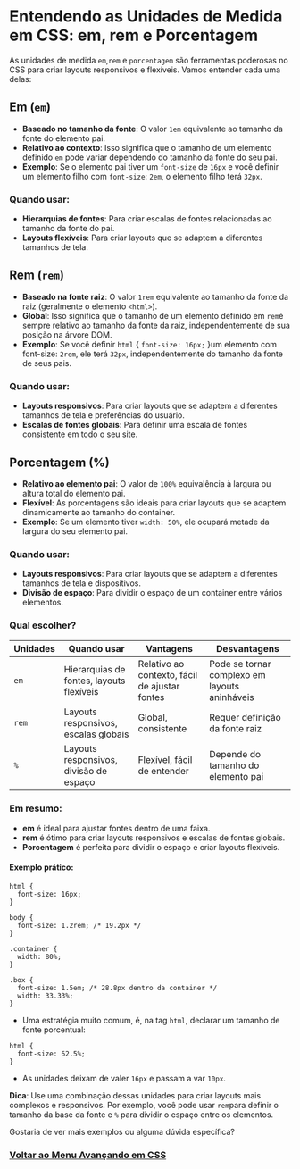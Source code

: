 # Entendendo as Unidades de Medida em CSS: em, rem e Porcentagem

As unidades de medida `em`,`rem` e `porcentagem` são ferramentas poderosas no CSS para criar layouts responsivos e flexíveis. Vamos entender cada uma delas: 

## Em (`em`)

- **Baseado no tamanho da fonte**: O valor `1em` equivalente ao tamanho da fonte do elemento pai.
- **Relativo ao contexto**: Isso significa que o tamanho de um elemento definido `em` pode variar dependendo do tamanho da fonte do seu pai.
- **Exemplo**: Se o elemento pai tiver um `font-size` de `16px` e você definir um elemento filho com `font-size`: `2em`, o elemento filho terá `32px`.

### Quando usar:

- **Hierarquias de fontes**: Para criar escalas de fontes relacionadas ao tamanho da fonte do pai.
- **Layouts flexíveis**: Para criar layouts que se adaptem a diferentes tamanhos de tela.

## Rem (`rem`)

- **Baseado na fonte raiz**: O valor `1rem` equivalente ao tamanho da fonte da raiz (geralmente o elemento `<html>`).
- **Global**: Isso significa que o tamanho de um elemento definido em `rem`é sempre relativo ao tamanho da fonte da raiz, independentemente de sua posição na árvore DOM.
- **Exemplo**: Se você definir `html` { `font-size: 16px;` }um elemento com font-size: `2rem`, ele terá `32px`, independentemente do tamanho da fonte de seus pais.

### Quando usar:

- **Layouts responsivos**: Para criar layouts que se adaptem a diferentes tamanhos de tela e preferências do usuário.
- **Escalas de fontes globais**: Para definir uma escala de fontes consistente em todo o seu site.

## Porcentagem (%)

- **Relativo ao elemento pai**: O valor de `100%` equivalência à largura ou altura total do elemento pai.
- **Flexível**: As porcentagens são ideais para criar layouts que se adaptem dinamicamente ao tamanho do container.
- **Exemplo**: Se um elemento tiver `width: 50%`, ele ocupará metade da largura do seu elemento pai.

### Quando usar:

- **Layouts responsivos**: Para criar layouts que se adaptem a diferentes tamanhos de tela e dispositivos.
- **Divisão de espaço**: Para dividir o espaço de um container entre vários elementos.

### Qual escolher?

|Unidades|Quando usar| Vantagens| Desvantagens|
|----------|---------|----------|--------------|
|`em`|Hierarquias de fontes, layouts flexíveis|Relativo ao contexto, fácil de ajustar fontes|Pode se tornar complexo em layouts aninháveis|
|`rem`|Layouts responsivos, escalas globais|Global, consistente|Requer definição da fonte raiz|
|`%`|Layouts responsivos, divisão de espaço|Flexível, fácil de entender|Depende do tamanho do elemento pai|

### Em resumo:

- **em** é ideal para ajustar fontes dentro de uma faixa.
- **rem** é ótimo para criar layouts responsivos e escalas de fontes globais.
- **Porcentagem** é perfeita para dividir o espaço e criar layouts flexíveis.

#### Exemplo prático:

```
html {
  font-size: 16px;
}

body {
  font-size: 1.2rem; /* 19.2px */
}

.container {
  width: 80%;
}

.box {
  font-size: 1.5em; /* 28.8px dentro da container */
  width: 33.33%;
}
```

- Uma estratégia muito comum, é, na tag `html`, declarar um tamanho de fonte porcentual:

```
html {
  font-size: 62.5%;
}
```

- As unidades deixam de valer `16px` e passam a var `10px`.

**Dica**: Use uma combinação dessas unidades para criar layouts mais complexos e responsivos. Por exemplo, você pode usar `rem`para definir o tamanho da base da fonte e `%` para dividir o espaço entre os elementos.

Gostaria de ver mais exemplos ou alguma dúvida específica?

### [Voltar ao Menu Avançando em CSS](menu.md)